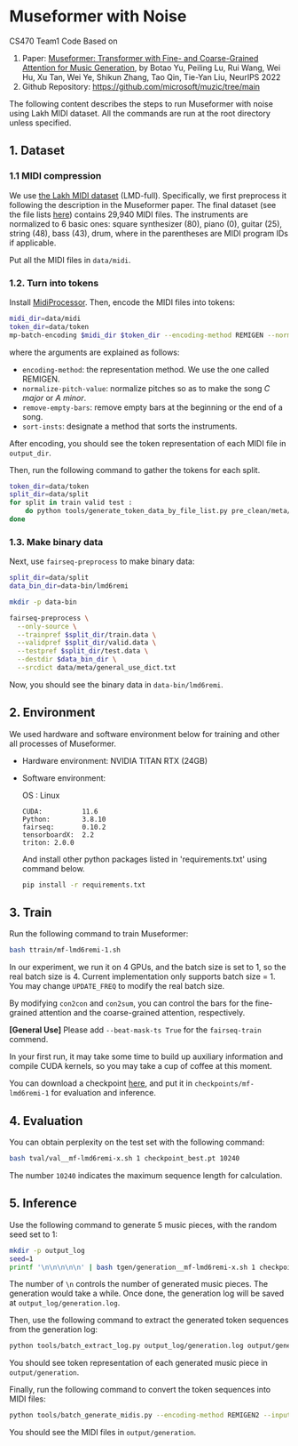 # Museformer with Noise
CS470 Team1 Code
Based on 
1. Paper: [Museformer: Transformer with Fine- and Coarse-Grained Attention for Music Generation](https://arxiv.org/abs/2210.10349), by Botao Yu, Peiling Lu, Rui Wang, Wei Hu, Xu Tan, Wei Ye, Shikun Zhang, Tao Qin, Tie-Yan Liu, NeurIPS 2022
2. Github Repository: https://github.com/microsoft/muzic/tree/main 

The following content describes the steps to run Museformer with noise using Lakh MIDI dataset. 
All the commands are run at the root directory unless specified.

## 1. Dataset

### 1.1 MIDI compression
We use [the Lakh MIDI dataset](https://colinraffel.com/projects/lmd/) (LMD-full). 
Specifically, we first preprocess it following the description in the Museformer paper. 
The final dataset (see the file lists [here](data/meta)) contains 29,940 MIDI files. 
The instruments are normalized to 6 basic ones: square synthesizer (80), piano (0), guitar (25), string (48), bass (43), drum, where in the parentheses are MIDI program IDs if applicable. 

Put all the MIDI files in `data/midi`.

### 1.2. Turn into tokens
Install [MidiProcessor](https://github.com/btyu/MidiProcessor). Then, encode the MIDI files into tokens:

```bash
midi_dir=data/midi
token_dir=data/token
mp-batch-encoding $midi_dir $token_dir --encoding-method REMIGEN --normalize-pitch-value --remove-empty-bars --sort-insts id
```

where the arguments are explained as follows:
- `encoding-method`: the representation method. We use the one called REMIGEN.
- `normalize-pitch-value`: normalize pitches so as to make the song *C major* or *A minor*.
- `remove-empty-bars`: remove empty bars at the beginning or the end of a song.
- `sort-insts`: designate a method that sorts the instruments.

After encoding, you should see the token representation of each MIDI file in `output_dir`. 

Then, run the following command to gather the tokens for each split.

```bash
token_dir=data/token
split_dir=data/split
for split in train valid test : 
	do python tools/generate_token_data_by_file_list.py pre_clean/meta/${split}.txt $token_dir $split_dir ;
done
```

### 1.3. Make binary data
Next, use `fairseq-preprocess` to make binary data:

```bash
split_dir=data/split
data_bin_dir=data-bin/lmd6remi

mkdir -p data-bin

fairseq-preprocess \
  --only-source \
  --trainpref $split_dir/train.data \
  --validpref $split_dir/valid.data \
  --testpref $split_dir/test.data \
  --destdir $data_bin_dir \
  --srcdict data/meta/general_use_dict.txt
```
 Now, you should see the binary data in `data-bin/lmd6remi`.
 

##  2. Environment

We used hardware and software environment below for training and other all processes of Museformer.

- Hardware environment: NVIDIA TITAN RTX (24GB)

- Software environment: 

    OS : Linux
    ```
    CUDA:          11.6
    Python:        3.8.10
    fairseq:       0.10.2
    tensorboardX:  2.2
    triton: 2.0.0
    ```
    
    And install other python packages listed in 'requirements.txt' using command below.
    ```bash
    pip install -r requirements.txt
    ```

## 3. Train

Run the following command to train Museformer:

```bash
bash ttrain/mf-lmd6remi-1.sh
```

In our experiment, we run it on 4 GPUs, and the batch size is set to 1, so the real batch size is 4. Current implementation only supports batch size = 1. You may change `UPDATE_FREQ` to modify the real batch size.

By modifying `con2con` and `con2sum`, you can control the bars for the fine-grained attention and the coarse-grained attention, respectively.

**[General Use]** Please add `--beat-mask-ts True` for the `fairseq-train` commend.

In your first run, it may take some time to build up auxiliary information and compile CUDA kernels, so you may take a cup of coffee at this moment.

You can download a checkpoint [here](https://1drv.ms/u/s!Aq3YEPZCcV5ibz9ySjjNsEB74CQ), and put it in `checkpoints/mf-lmd6remi-1` for evaluation and inference.

## 4. Evaluation

You can obtain perplexity on the test set with the following command:

```bash
bash tval/val__mf-lmd6remi-x.sh 1 checkpoint_best.pt 10240
```

The number `10240` indicates the maximum sequence length for calculation.

## 5. Inference

Use the following command to generate 5 music pieces, with the random seed set to 1:

```bash
mkdir -p output_log
seed=1
printf '\n\n\n\n\n' | bash tgen/generation__mf-lmd6remi-x.sh 1 checkpoint_best.pt ${seed} | tee output_log/generation.log
```

The number of `\n` controls the number of generated music pieces. The generation would take a while. Once done, the generation log will be saved at `output_log/generation.log`.

Then, use the following command to extract the generated token sequences from the generation log:

```bash
python tools/batch_extract_log.py output_log/generation.log output/generation --start_idx 1
```

You should see token representation of each generated music piece in `output/generation`.

Finally, run the following command to convert the token sequences into MIDI files:

```bash
python tools/batch_generate_midis.py --encoding-method REMIGEN2 --input-dir output/generation --output-dir output/generation
```

You should see the MIDI files in `output/generation`.


